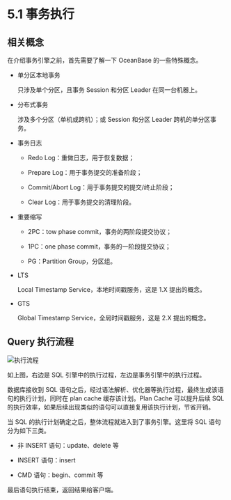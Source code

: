 # 5.1 事务执行

## 相关概念

在介绍事务引擎之前，首先需要了解一下 OceanBase 的一些特殊概念。

* 单分区本地事务

  只涉及单个分区，且事务 Session 和分区 Leader 在同一台机器上。

* 分布式事务

  涉及多个分区（单机或跨机）；或 Session 和分区 Leader 跨机的单分区事务。

* 事务日志

  * Redo Log：重做日志，用于恢复数据；

  * Prepare Log：用于事务提交的准备阶段；

  * Commit/Abort Log：用于事务提交的提交/终止阶段；

  * Clear Log：用于事务提交的清理阶段。

* 重要缩写

  * 2PC：tow phase commit，事务的两阶段提交协议；

  * 1PC：one phase commit，事务的一阶段提交协议；

  * PG：Partition Group，分区组。

* LTS

  Local Timestamp Service，本地时间戳服务，这是 1.X 提出的概念。

* GTS

  Global Timestamp Service，全局时间戳服务，这是 2.X 提出的概念。

## Query 执行流程

![执行流程](https://obbusiness-private.oss-cn-shanghai.aliyuncs.com/doc/img/kernel-advanced/V1.0.0/zh-CN/5.transaction-engine/2.transaction-execution-01.png)

如上图，右边是 SQL 引擎中的执行过程，左边是事务引擎中的执行过程。

数据库接收到 SQL 语句之后，经过语法解析、优化器等执行过程，最终生成该语句的执行计划，同时在 plan cache 缓存该计划。Plan Cache 可以提升后续 SQL 的执行效率，如果后续出现类似的语句可以直接复用该执行计划，节省开销。

当 SQL 的执行计划确定之后，整体流程就进入到了事务引擎。这里将 SQL 语句分为如下三类。

* 非 INSERT 语句：update、delete 等

* INSERT 语句：insert

* CMD 语句：begin、commit 等

最后语句执行结束，返回结果给客户端。
